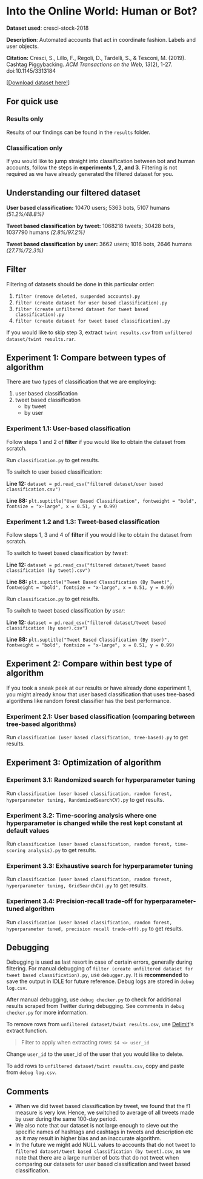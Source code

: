 # **Into the Online World: Human or Bot?**

**Dataset used**: cresci-stock-2018

**Description**: Automated accounts that act in coordinate fashion. Labels and user objects.

**Citation:** Cresci, S., Lillo, F., Regoli, D., Tardelli, S., & Tesconi, M. (2019). Cashtag Piggybacking. *ACM Transactions on the Web,* *13*(2), 1-27. doi:10.1145/3313184

[[Download dataset here!](https://botometer.osome.iu.edu/bot-repository/datasets/cresci-stock-2018/cresci-stock-2018.tar.gz)]



## For quick use

### Results only

Results of our findings can be found in the `results` folder.



### Classification only

If you would like to jump straight into classification between bot and human accounts, follow the steps in **experiments 1, 2, and 3**. Filtering is not required as we have already generated the filtered dataset for you.



## Understanding our filtered dataset

**User based classification:** 10470 users; 5363 bots, 5107 humans *(51.2%/48.8%)*

**Tweet based classification by tweet:** 1068218 tweets; 30428 bots, 1037790 humans  *(2.8%/97.2%)*

**Tweet based classification by user:** 3662 users; 1016 bots, 2646 humans *(27.7%/72.3%)*



## Filter

Filtering of datasets should be done in this particular order:
1. `filter (remove deleted, suspended accounts).py`
2. `filter (create dataset for user based classification).py`
3. `filter (create unfiltered dataset for tweet based classification).py`
4. `filter (create dataset for tweet based classification).py`



If you would like to skip step 3, extract `twint results.csv` from `unfiltered dataset/twint results.rar`.



## Experiment 1: Compare between types of algorithm
There are two types of classification that we are employing:
1. user based classification
2. tweet based classification
   - by tweet
   - by user



### Experiment 1.1: User-based classification

Follow steps 1 and 2 of **filter** if you would like to obtain the dataset from scratch.



Run `classification.py` to get results.



To switch to user based classification:

**Line 12:** `dataset = pd.read_csv("filtered dataset/user based classification.csv")`

**Line 88:** `plt.suptitle("User Based Classification", fontweight = "bold", fontsize = "x-large", x = 0.51, y = 0.99)`



### Experiment 1.2 and 1.3: Tweet-based classification

Follow steps 1, 3 and 4 of **filter** if you would like to obtain the dataset from scratch.



To switch to tweet based classification *by tweet*:

**Line 12:** `dataset = pd.read_csv("filtered dataset/tweet based classification (by tweet).csv")`

**Line 88:** `plt.suptitle("Tweet Based Classification (By Tweet)", fontweight = "bold", fontsize = "x-large", x = 0.51, y = 0.99)`



Run `classification.py` to get results.



To switch to tweet based classification *by user*:

**Line 12:** `dataset = pd.read_csv("filtered dataset/tweet based classification (by user).csv")`

**Line 88:** `plt.suptitle("Tweet Based Classification (By User)", fontweight = "bold", fontsize = "x-large", x = 0.51, y = 0.99)`



## Experiment 2: Compare within best type of algorithm

If you took a sneak peek at our results or have already done experiment 1, you might already know that user based classification that uses tree-based algorithms like random forest classifier has the best performance.



### Experiment 2.1: User based classification (comparing between tree-based algorithms)

Run `classification (user based classification, tree-based).py` to get results.



## Experiment 3: Optimization of algorithm

### Experiment 3.1: Randomized search for hyperparameter tuning

Run `classification (user based classification, random forest, hyperparameter tuning, RandomizedSearchCV).py` to get results.



### Experiment 3.2: Time-scoring analysis where one hyperparameter is changed while the rest kept constant at default values

Run `classification (user based classification, random forest, time-scoring analysis).py` to get results.



### Experiment 3.3: Exhaustive search for hyperparameter tuning

Run `classification (user based classification, random forest, hyperparameter tuning, GridSearchCV).py` to get results.



### Experiment 3.4: Precision-recall trade-off for hyperparameter-tuned algorithm

Run `classification (user based classification, random forest, hyperparameter tuned, precision recall trade-off).py` to get results.



## Debugging

Debugging is used as last resort in case of certain errors, generally during filtering. For manual debugging of `filter (create unfiltered dataset for tweet based classification).py`, use `debugger.py`. It is **recommended** to save the output in IDLE for future reference. Debug logs are stored in `debug log.csv`.



After manual debugging, use `debug checker.py` to check for additional results scraped from Twitter during debugging. See comments in `debug checker.py` for more information.



To remove rows from `unfiltered dataset/twint results.csv`, use [Delimit](http://www.delimitware.com/index.html)'s extract function.

> Filter to apply when extracting rows: `$4 <> user_id`

Change `user_id` to the user_id of the user that you would like to delete.



To add rows to `unfiltered dataset/twint results.csv`, copy and paste from `debug log.csv`.



## Comments

- When we did tweet based classification by tweet, we found that the f1 measure is very low. Hence, we switched to average of all tweets made by user during the same 100-day period.
- We also note that our dataset is not large enough to sieve out the specific names of hashtags and cashtags in tweets and description etc as it may result in higher bias and an inaccurate algorithm.
- In the future we might add NULL values to accounts that do not tweet to `filtered dataset/tweet based classification (by tweet).csv`, as we note that there are a large number of bots that do not tweet when comparing our datasets for user based classification and tweet based classification.